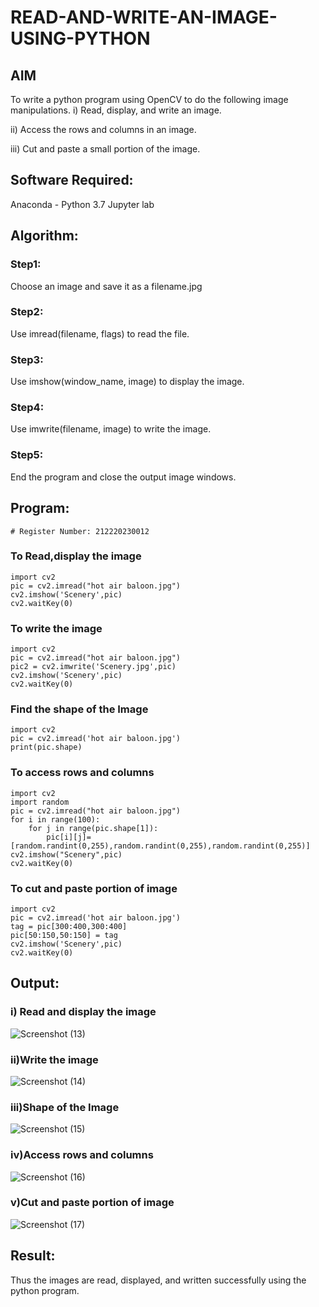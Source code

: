 # READ-AND-WRITE-AN-IMAGE-USING-PYTHON
## AIM
To write a python program using OpenCV to do the following image manipulations.
i) Read, display, and write an image.

ii) Access the rows and columns in an image.

iii) Cut and paste a small portion of the image.

## Software Required:
Anaconda - Python 3.7
Jupyter lab
## Algorithm:
### Step1:
Choose an image and save it as a filename.jpg
### Step2:
Use imread(filename, flags) to read the file.
### Step3:
Use imshow(window_name, image) to display the image.
### Step4:
Use imwrite(filename, image) to write the image.
### Step5:
End the program and close the output image windows.
## Program:
```# Developed By: Dineshkumar S
# Register Number: 212220230012
```
### To Read,display the image
```
import cv2
pic = cv2.imread("hot air baloon.jpg")
cv2.imshow('Scenery',pic)
cv2.waitKey(0)
```


### To write the image
```
import cv2
pic = cv2.imread("hot air baloon.jpg")
pic2 = cv2.imwrite('Scenery.jpg',pic)
cv2.imshow('Scenery',pic)
cv2.waitKey(0)
```



### Find the shape of the Image
```
import cv2
pic = cv2.imread('hot air baloon.jpg')
print(pic.shape)
```


### To access rows and columns
```
import cv2
import random
pic = cv2.imread("hot air baloon.jpg")
for i in range(100):
    for j in range(pic.shape[1]):
        pic[i][j]=[random.randint(0,255),random.randint(0,255),random.randint(0,255)]
cv2.imshow("Scenery",pic)
cv2.waitKey(0)
```



### To cut and paste portion of image
```
import cv2
pic = cv2.imread('hot air baloon.jpg')
tag = pic[300:400,300:400]
pic[50:150,50:150] = tag
cv2.imshow('Scenery',pic)
cv2.waitKey(0)
```









## Output:

### i) Read and display the image
![Screenshot (13)](https://user-images.githubusercontent.com/75234807/163681012-d992cc71-2a74-4bc3-961f-ff2b33c363e4.png)

### ii)Write the image
![Screenshot (14)](https://user-images.githubusercontent.com/75234807/163681028-7b431a82-412e-491f-ac18-ef578090a65a.png)

### iii)Shape of the Image
![Screenshot (15)](https://user-images.githubusercontent.com/75234807/163681062-69aa33b2-785d-4bf9-b72d-d43ba6251bd3.png)

### iv)Access rows and columns
![Screenshot (16)](https://user-images.githubusercontent.com/75234807/163681093-6687b993-3883-48c2-a3e6-7921c94de34a.png)

### v)Cut and paste portion of image
![Screenshot (17)](https://user-images.githubusercontent.com/75234807/163681104-60612cdb-8f5a-47ca-820b-96c2708145f8.png)



## Result:
Thus the images are read, displayed, and written successfully using the python program.

